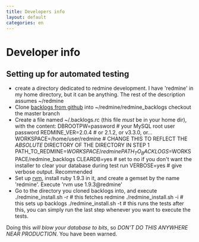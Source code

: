 ```yaml
---
title: Developers info
layout: default
categories: en
---
```

# Developer info

## Setting up for automated testing

* create a directory dedicated to redmine development. I have 'redmine' in my home directory, but it can be anything. The rest of the description assumes ~/redmine
* Clone [backlogs from github](https://github.com/backlogs/redmine_backlogs) into ~/redmine/redmine\_backlogs checkout the master branch
* Create a file named ~/.backlogs.rc (this file *must* be in your home dir), with the content:
    DBROOTPW=password # your MySQL root user password
    REDMINE_VER=2.0.4 # or 2.1.2, or v3.3.0, or...
    WORKSPACE=/home/user/redmine # CHANGE THIS TO REFLECT THE *ABSOLUTE* DIRECTORY OF THE DIRECTORY IN STEP 1
    PATH_TO_REDMINE=$WORKSPACE/redmine
    PATH_TO_BACKLOGS=$WORKSPACE/redmine_backlogs
    CLEARDB=yes # set to no if you don't want the installer to clear your database during test run
    VERBOSE=yes # give verbose output. Recommended
* Set up [rvm](https://rvm.io/), install ruby 1.9.3 in it, and create a gemset by the name 'redmine'. Execute 'rvm use 1.9.3@redmine'
* Go to the directory you cloned backlogs into, and execute
    ./redmine_install.sh -r # this fetches redmine
    ./redmine_install.sh -i # this sets up backlogs
    ./redmine_install.sh -t # this runs the tests
  after this, you can simply run the last step whenever you want to execute the tests.

Doing this *will blow your database to bits*, so *DON'T DO THIS ANYWHERE NEAR PRODUCTION*. You have been warned.
